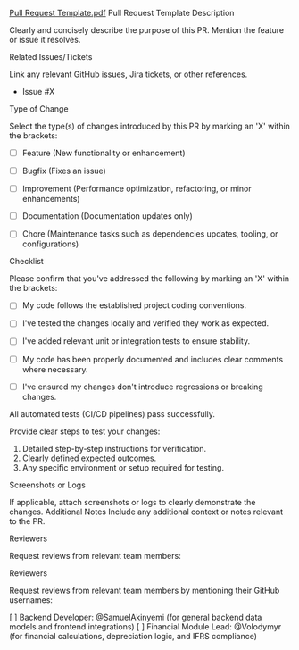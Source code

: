 [Pull Request Template.pdf](https://github.com/user-attachments/files/19131203/Pull.Request.Template.pdf)
Pull Request Template
Description

Clearly and concisely describe the purpose of this PR. Mention the feature or issue it resolves.

Related Issues/Tickets

Link any relevant GitHub issues, Jira tickets, or other references.

* Issue #X

Type of Change

Select the type(s) of changes introduced by this PR by marking an 'X' within the brackets:

- [ ] Feature (New functionality or enhancement)
- [ ] Bugfix (Fixes an issue)
- [ ] Improvement (Performance optimization, refactoring, or minor enhancements)
- [ ] Documentation (Documentation updates only)
- [ ] Chore (Maintenance tasks such as dependencies updates, tooling, or configurations)



Checklist

Please confirm that you've addressed the following by marking an 'X' within the brackets:

- [ ] My code follows the established project coding conventions.
- [ ] I've tested the changes locally and verified they work as expected.
- [ ] I've added relevant unit or integration tests to ensure stability.
- [ ] My code has been properly documented and includes clear comments where necessary.
- [ ] I've ensured my changes don't introduce regressions or breaking changes.


 All automated tests (CI/CD pipelines) pass successfully.


Provide clear steps to test your changes:

1. Detailed step-by-step instructions for verification.
2. Clearly defined expected outcomes.
3. Any specific environment or setup required for testing.

Screenshots or Logs

If applicable, attach screenshots or logs to clearly demonstrate the changes.
Additional Notes
Include any additional context or notes relevant to the PR.


Reviewers

Request reviews from relevant team members:

Reviewers

Request reviews from relevant team members by mentioning their GitHub usernames:

[ ] Backend Developer: @SamuelAkinyemi (for general backend data models and frontend integrations)
[ ] Financial Module Lead: @Volodymyr (for financial calculations, depreciation logic, and IFRS compliance)


